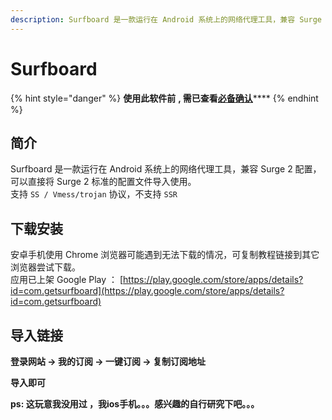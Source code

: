```yaml
---
description: Surfboard 是一款运行在 Android 系统上的网络代理工具，兼容 Surge 2 配置，可以直接将 Surge 2 标准的配置文件导入使用
---
```


# Surfboard

{% hint style="danger" %}
**使用此软件前** **, 需已查看**[**必备确认**](../faq/errorfaq.md)****
{% endhint %}

## 简介

Surfboard 是一款运行在 Android 系统上的网络代理工具，兼容 Surge 2 配置，可以直接将 Surge 2 标准的配置文件导入使用。\
支持 `SS / Vmess/trojan` 协议，不支持 `SSR`&#x20;

## 下载安装

安卓手机使用 Chrome 浏览器可能遇到无法下载的情况，可复制教程链接到其它浏览器尝试下载。\
应用已上架 Google Play ： [https://play.google.com/store/apps/details?id=com.getsurfboard](https://play.google.com/store/apps/details?id=com.getsurfboard)

## 导入链接

**登录网站 -> 我的订阅 -> 一键订阅 -> 复制订阅地址**

**导入即可**

**ps: 这玩意我没用过 ，我ios手机。。。感兴趣的自行研究下吧。。。**


